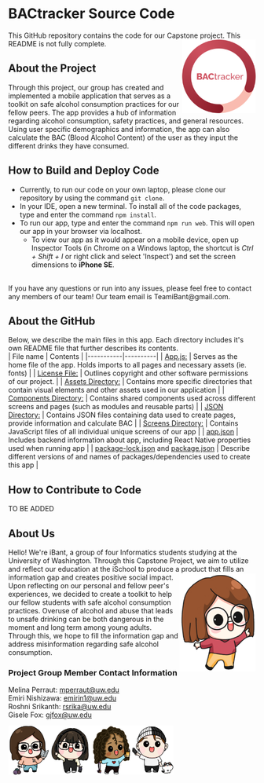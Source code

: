 # BACtracker Source Code
This GitHub repository contains the code for our Capstone project. This README is not fully complete.
<img align="right" width="150" height="150" src="./assets/icons/BACtracker_logo.png">
## About the Project
Through this project, our group has created and implemented a mobile application that serves as a toolkit on safe alcohol consumption practices for our fellow peers. The app provides a hub of information regarding alcohol consumption, safety practices, and general resources. Using user specific demographics and information, the app can also calculate the BAC (Blood Alcohol Content) of the user as they input the different drinks they have consumed. 

## How to Build and Deploy Code
- Currently, to run our code on your own laptop, please clone our repository by using the command `git clone`. 
- In your IDE, open a new terminal. To install all of the code packages, type and enter the command `npm install`. 
- To run our app, type and enter the command `npm run web`. This will open our app in your browser via localhost. 
    - To view our app as it would appear on a mobile device, open up Inspector Tools (in Chrome on a Windows laptop, the shortcut is _Ctrl + Shift + I_ or right click and select 'Inspect') and set the screen dimensions to **iPhone SE**. 
<br>
If you have any questions or run into any issues, please feel free to contact any members of our team! Our team email is TeamiBant@gmail.com.

## About the GitHub
Below, we describe the main files in this app. Each directory includes it's own README file that further describes its contents. <br>
| File name | Contents | 
|-----------|----------|
| [App.js:](./App.js) | Serves as the home file of the app. Holds imports to all pages and necessary assets (ie. fonts) |
| [License File:](./LICENSE) | Outlines copyright and other software permissions of our project.  |
| [Assets Directory:](./assets/) | Contains more specific directories that contain visual elements and other assets used in our application |
| [Components Directory:](./components/) | Contains shared components used across different screens and pages (such as modules and reusable parts) |
| [JSON Directory:](./json/) | Contains JSON files containing data used to create pages, provide information and calculate BAC |
| [Screens Directory:](./screens/) | Contains JavaScript files of all individual unique screens of our app |
| [app.json](./app.json) | Includes backend information about app, including React Native properties used when running app |
| [package-lock.json](./package-lock.json) and [package.json](./package.json) | Describe different versions of and names of packages/dependencies used to create this app |

## How to Contribute to Code
TO BE ADDED

## About Us
Hello! We're iBant, a group of four Informatics students studying at the University of Washington. Through this Capstone Project, we aim to utilize and reflect our education at the iSchool to produce a product that fills an information gap and creates positive social impact.<img align="right" height="200" src="./assets/avatars/Casual_Rosie.png"> 
<br>
Upon reflecting on our personal and fellow peer's experiences, we decided to create a toolkit to help our fellow students with safe alcohol consumption practices. Overuse of alcohol and abuse that leads to unsafe drinking can be both dangerous in the moment and long term among young adults. Through this, we hope to fill the information gap and address misinformation regarding safe alcohol consumption.

### Project Group Member Contact Information
Melina Perraut: mperraut@uw.edu
<br>
Emiri Nishizawa: emirin1@uw.edu
<br>
Roshni Srikanth: rsrika@uw.edu
<br>
Gisele Fox: gjfox@uw.edu

<div>
<img align="left" height="100" src="./assets/avatars/iBant/Melina avatar.png"> <img align="left" height="100" src="./assets/avatars/iBant/Emiri avatar.png"> <img align="left" height="100" src="./assets/avatars/iBant/Roshni avatar.png"> <img align="left" height="100" src="./assets/avatars/iBant/Gisele avatar.png"> 
</div>
